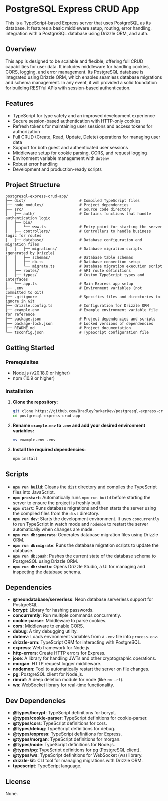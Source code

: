 # PostgreSQL Express CRUD App

This is a TypeScript-based Express server that uses PostgreSQL as its database.  It features a basic middleware setup, routing, error handling, integration with a PostgreSQL database using Drizzle ORM, and auth. 

## Overview

This app is designed to be scalable and flexible, offering full CRUD capabilities for user data. It includes middleware for handling cookies, CORS, logging, and error management. Its PostgreSQL database is integrated using Drizzle ORM, which enables seamless database migrations and schema management. In any event, it will provided a solid foundation for building RESTful APIs with session-based authentication.

## Features

- TypeScript for type safety and an improved development experience
- Secure session-based authentication with HTTP-only cookies
- Refresh tokens for maintaining user sessions and access tokens for authorization
- Full CRUD (Create, Read, Update, Delete) operations for managing user data
- Support for both guest and authenticated user sessions
- Middleware setup for cookie parsing, CORS, and request logging
- Environment variable management with `dotenv`
- Robust error handling
- Development and production-ready scripts



## Project Structure

```
postgresql-express-crud-app/
├── dist/                        # Compiled TypeScript files
├── node_modules/                # Project dependencies
├── src/                         # Source code directory
│   ├── auth/                    # Contains functions that handle authentication logic
│   ├── bin/
│   │   └── www.ts               # Entry point for starting the server
│   ├── controllers/             # Controllers to handle business logic for routes
│   ├── database/                # Database configuration and migration files
│   │   ├── migrations/          # Database migration scripts (generated by Drizzle)
│   │   ├── schemas/             # Database table schemas
│   │   ├── db.ts                # Database connection setup
│   │   └── migrate.ts           # Database migration execution script
│   ├── routes/                  # API route definitions
│   ├── types/                   # Custom TypeScript types and interfaces
│   └── app.ts                   # Main Express app setup
├── .env                         # Environment variables (not committed to Git)
├── .gitignore                   # Specifies files and directories to ignore in Git
├── drizzle.config.ts            # Configuration for Drizzle ORM
├── example.env                  # Example environment variable file for reference
├── package.json                 # Project dependencies and scripts
├── package-lock.json            # Locked versions of dependencies
├── README.md                    # Project documentation
└── tsconfig.json                # TypeScript configuration file
```

## Getting Started

### Prerequisites

- Node.js (v20.18.0 or higher)
- npm (10.9 or higher)

### Installation

1. **Clone the repository:**

    ```sh
    git clone https://github.com/BradleyParkerDev/postgresql-express-crud-app.git
    cd postgresql-express-crud-app
    ```

2. **Rename `example.env` to `.env` and add your desired environment variables:**

   ```bash
   mv example.env .env
   ```

3. **Install the required dependencies:**

   ```bash
   npm install
   ```

## Scripts

- **`npm run build`**: Cleans the `dist` directory and compiles the TypeScript files into JavaScript.
- **`npm prestart`**: Automatically runs `npm run build` before starting the server to ensure the project is freshly built.
- **`npm start`**: Runs database migrations and then starts the server using the compiled files from the `dist` directory.
- **`npm run dev`**: Starts the development environment. It uses `concurrently` to run TypeScript in watch mode and `nodemon` to restart the server automatically when changes are made.
- **`npm run db:generate`**: Generates database migration files using Drizzle ORM.
- **`npm run db:migrate`**: Runs the database migration scripts to update the database.
- **`npm run db:push`**: Pushes the current state of the database schema to PostgreSQL using Drizzle ORM.
- **`npm run db:studio`**: Opens Drizzle Studio, a UI for managing and inspecting the database schema.


## Dependencies

- **@neondatabase/serverless**: Neon database serverless support for PostgreSQL.
- **bcrypt**: Library for hashing passwords.
- **concurrently**: Run multiple commands concurrently.
- **cookie-parser**: Middleware to parse cookies.
- **cors**: Middleware to enable CORS.
- **debug**: A tiny debugging utility.
- **dotenv**: Loads environment variables from a `.env` file into `process.env`.
- **drizzle-orm**: TypeScript ORM for interacting with PostgreSQL.
- **express**: Web framework for Node.js.
- **http-errors**: Create HTTP errors for Express.
- **jose**: A library for handling JWTs and other cryptographic operations.
- **morgan**: HTTP request logger middleware.
- **nodemon**: Tool to automatically restart the server on file changes.
- **pg**: PostgreSQL client for Node.js.
- **rimraf**: A deep deletion module for node (like `rm -rf`).
- **ws**: WebSocket library for real-time functionality.

## Dev Dependencies

- **@types/bcrypt**: TypeScript definitions for bcrypt.
- **@types/cookie-parser**: TypeScript definitions for cookie-parser.
- **@types/cors**: TypeScript definitions for cors.
- **@types/debug**: TypeScript definitions for debug.
- **@types/express**: TypeScript definitions for Express.
- **@types/morgan**: TypeScript definitions for morgan.
- **@types/node**: TypeScript definitions for Node.js.
- **@types/pg**: TypeScript definitions for pg (PostgreSQL client).
- **@types/ws**: TypeScript definitions for WebSocket (ws) library.
- **drizzle-kit**: CLI tool for managing migrations with Drizzle ORM.
- **typescript**: TypeScript language.

## License

None.
